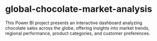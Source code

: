 # global-chocolate-market-analysis
This Power BI project presents an interactive dashboard analyzing chocolate sales across the globe, offering insights into market trends, regional performance, product categories, and customer preferences.

